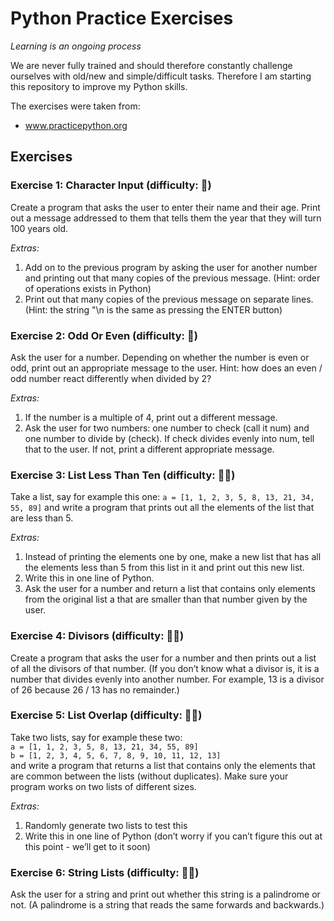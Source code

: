 # Python Practice Exercises

*Learning is an ongoing process*

We are never fully trained and should therefore constantly challenge 
ourselves with old/new and simple/difficult tasks. Therefore I am 
starting this repository to improve my Python skills. 

The exercises were taken from:
* www.practicepython.org

## Exercises

### Exercise 1: **Character Input** (difficulty: :peach:)

Create a program that asks the user to enter their name and their age. 
Print out a message addressed to them that tells them the year that they 
will turn 100 years old.

*Extras:*

1. Add on to the previous program by asking the user for another number 
and printing out that many copies of the previous message. 
(Hint: order of operations exists in Python)
2. Print out that many copies of the previous message on separate lines. 
(Hint: the string "\n is the same as pressing the ENTER button)

### Exercise 2: **Odd Or Even** (difficulty: :peach:)

Ask the user for a number. Depending on whether the number is even or odd, 
print out an appropriate message to the user. Hint: how does an even / odd 
number react differently when divided by 2?

*Extras:*

1. If the number is a multiple of 4, print out a different message.
2. Ask the user for two numbers: one number to check (call it num) and 
one number to divide by (check). If check divides evenly into num, tell 
that to the user. If not, print a different appropriate message.

### Exercise 3: **List Less Than Ten** (difficulty: :peach::peach:)

Take a list, say for example this one:
`a = [1, 1, 2, 3, 5, 8, 13, 21, 34, 55, 89]`
and write a program that prints out all the elements of the list that 
are less than 5.

*Extras:*

1. Instead of printing the elements one by one, make a new list that 
has all the elements less than 5 from this list in it and print out 
this new list.
2. Write this in one line of Python.
3. Ask the user for a number and return a list that contains only 
elements from the original list a that are smaller than that number 
given by the user.

### Exercise 4: **Divisors** (difficulty: :peach::peach:)

Create a program that asks the user for a number and then prints out 
a list of all the divisors of that number. (If you don’t know what a 
divisor is, it is a number that divides evenly into another number. 
For example, 13 is a divisor of 26 because 26 / 13 has no remainder.)

### Exercise 5: **List Overlap** (difficulty: :peach::peach:)

Take two lists, say for example these two:   
`a = [1, 1, 2, 3, 5, 8, 13, 21, 34, 55, 89]`   
`b = [1, 2, 3, 4, 5, 6, 7, 8, 9, 10, 11, 12, 13]`      
and write a program that returns a list that contains only the elements 
that are common between the lists (without duplicates). Make sure your 
program works on two lists of different sizes.

*Extras:*

1. Randomly generate two lists to test this
2. Write this in one line of Python (don’t worry if you can’t figure 
this out at this point - we’ll get to it soon)

### Exercise 6: **String Lists** (difficulty: :peach::peach:)

Ask the user for a string and print out whether this string is a palindrome 
or not. (A palindrome is a string that reads the same forwards and backwards.)
